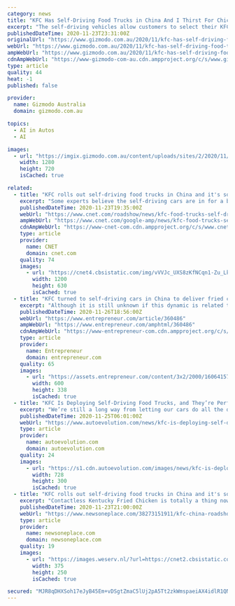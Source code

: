 ```yaml
---
category: news
title: "KFC Has Self-Driving Food Trucks in China And I Thirst For Chicken"
excerpt: "The self-driving vehicles allow customers to select their KFC item of choice and pay by scanning a QR code. Upon payment the door will open so the customer can take their food. The trucks seem to have been first spotted on Twitter earlier this month."
publishedDateTime: 2020-11-23T23:31:00Z
originalUrl: "https://www.gizmodo.com.au/2020/11/kfc-has-self-driving-food-trucks-in-china-and-i-thirst-for-chicken-neolix/"
webUrl: "https://www.gizmodo.com.au/2020/11/kfc-has-self-driving-food-trucks-in-china-and-i-thirst-for-chicken-neolix/"
ampWebUrl: "https://www.gizmodo.com.au/2020/11/kfc-has-self-driving-food-trucks-in-china-and-i-thirst-for-chicken-neolix/amp/"
cdnAmpWebUrl: "https://www-gizmodo-com-au.cdn.ampproject.org/c/s/www.gizmodo.com.au/2020/11/kfc-has-self-driving-food-trucks-in-china-and-i-thirst-for-chicken-neolix/amp/"
type: article
quality: 44
heat: -1
published: false

provider:
  name: Gizmodo Australia
  domain: gizmodo.com.au

topics:
  - AI in Autos
  - AI

images:
  - url: "https://imgix.gizmodo.com.au/content/uploads/sites/2/2020/11/24/kfc-self-driving-food-truck.jpg?ar=16%3A9&auto=format&fit=crop&q=65&w=1280"
    width: 1280
    height: 720
    isCached: true

related:
  - title: "KFC rolls out self-driving food trucks in China and it's sort of wild"
    excerpt: "Some experts believe the self-driving cars are in for a boom, thanks to how the coronavirus pandemic has started to reshape how we purchase goods. When a top priority is to slow the spread of a contagious virus, having things delivered can help some people."
    publishedDateTime: 2020-11-23T19:35:00Z
    webUrl: "https://www.cnet.com/roadshow/news/kfc-food-trucks-self-driving-china/"
    ampWebUrl: "https://www.cnet.com/google-amp/news/kfc-food-trucks-self-driving-china/"
    cdnAmpWebUrl: "https://www-cnet-com.cdn.ampproject.org/c/s/www.cnet.com/google-amp/news/kfc-food-trucks-self-driving-china/"
    type: article
    provider:
      name: CNET
      domain: cnet.com
    quality: 74
    images:
      - url: "https://cnet4.cbsistatic.com/img/vVVJc_UXS8zKfNCqn1-Zu_LkhS4=/2020/11/23/194f0a35-6f2b-4fe6-a886-776ba77b6ef3/ogi-kfc.jpg"
        width: 1200
        height: 630
        isCached: true
  - title: "KFC turned to self-driving cars in China to deliver fried chicken limiting human contact"
    excerpt: "Although it is still unknown if this dynamic is related to a marketing action or real tests for a future way of operating its services, the famous fried chicken franchise has delivered its orders door to door with these autonomous vehicles, a concept very ..."
    publishedDateTime: 2020-11-26T18:56:00Z
    webUrl: "https://www.entrepreneur.com/article/360486"
    ampWebUrl: "https://www.entrepreneur.com/amphtml/360486"
    cdnAmpWebUrl: "https://www-entrepreneur-com.cdn.ampproject.org/c/s/www.entrepreneur.com/amphtml/360486"
    type: article
    provider:
      name: Entrepreneur
      domain: entrepreneur.com
    quality: 65
    images:
      - url: "https://assets.entrepreneur.com/content/3x2/2000/1606415702-KFC.jpg?width=600&crop=16:9"
        width: 600
        height: 338
        isCached: true
  - title: "KFC Is Deploying Self-Driving Food Trucks, and They’re Perfect"
    excerpt: "We’re still a long way from letting our cars do all the driving for us, but at the very least, they can take care of our fast-food cravings. At least, they can in some parts of the world."
    publishedDateTime: 2020-11-25T06:01:00Z
    webUrl: "https://www.autoevolution.com/news/kfc-is-deploying-self-driving-food-trucks-and-theyre-perfect-152045.html"
    type: article
    provider:
      name: autoevolution.com
      domain: autoevolution.com
    quality: 24
    images:
      - url: "https://s1.cdn.autoevolution.com/images/news/kfc-is-deploying-self-driving-food-trucks-and-theyre-perfect-152045-7.jpg"
        width: 728
        height: 300
        isCached: true
  - title: "KFC rolls out self-driving food trucks in China and it's sort of wild - Roadshow"
    excerpt: "Contactless Kentucky Fried Chicken is totally a thing now."
    publishedDateTime: 2020-11-23T21:00:00Z
    webUrl: "https://www.newsoneplace.com/38273151911/kfc-china-roadshow"
    type: article
    provider:
      name: newsoneplace.com
      domain: newsoneplace.com
    quality: 19
    images:
      - url: "https://images.weserv.nl/?url=https://cnet2.cbsistatic.com/img/mP7AwEW-SESw85apYdfsVLDgcCI=/300x0/2020/11/23/092f3982-84cc-4945-a7b5-f4f7f22fb2c7/enfmt8yuuaexkie.jpg&h=250"
        width: 375
        height: 250
        isCached: true

secured: "MJR8qDHXSoh17eJyB45Em+vDSgtZmaC5lUj2pA5Tt2zkWmspaeiAX4idlR1QNZhVey/5W2G5lzBLj8Yy91SowvHxzl5/txBYWm8nN9eIuroqlZAiGZTf97GoK0VklMoi7HHBFwhcgc7/3R3QhmV9LerNh3qh9bHIxq4IuvJ7JdssEj51Egv5SwVZnNQGpDKnRRk2z9RHzoWtU5ng3AoRwW0OdfCCmixu/PV+PMND4SqLWetiY2WpzI4+AKji7Uy1iDrpBlOSZQFZq3QiGe4L7Rk4oUJbs6le/Jes/kUyZBbj9jj2IlP+X1IJakB3LUiyh9QaufqP8FFA77O1Lj2mLMUQEuUcJBuzIElu8YrpT3A=;qqxmSLbGZok+5YLBVykOsA=="
---
```


